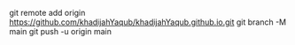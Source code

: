 git remote add origin https://github.com/khadijahYaqub/khadijahYaqub.github.io.git
git branch -M main
git push -u origin main

